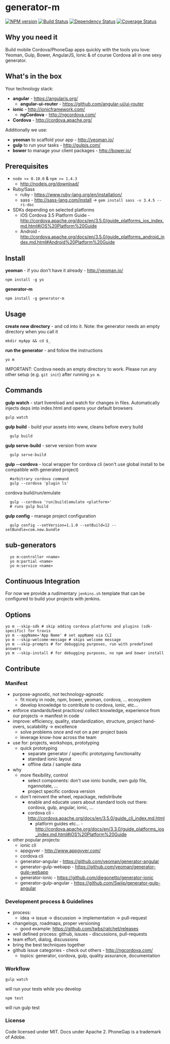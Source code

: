 # generator-m

[![NPM version][npm-image]][npm-url] [![Build Status][travis-image]][travis-url] [![Dependency Status][daviddm-image]][daviddm-url] [![Coverage Status][coveralls-image]][coveralls-url]

[npm-image]: https://badge.fury.io/js/generator-m.svg
[npm-url]: https://npmjs.org/package/generator-m
[travis-image]: https://travis-ci.org/mwaylabs/generator-m.svg?branch=master
[travis-url]: https://travis-ci.org/mwaylabs/generator-m
[daviddm-image]: https://david-dm.org/mwaylabs/generator-m.svg?theme=shields.io
[daviddm-url]: https://david-dm.org/mwaylabs/generator-m
[coveralls-image]: https://coveralls.io/repos/mwaylabs/generator-m/badge.png?branch=master
[coveralls-url]: https://coveralls.io/r/mwaylabs/generator-m?branch=master

## Why you need it
Build mobile Cordova/PhoneGap apps quickly with the tools you love:
Yeoman, Gulp, Bower, AngularJS, Ionic & of course Cordova all in one sexy generator.

## What's in the box
Your technology stack:

- **angular** - https://angularjs.org/
  - **angular-ui-router** - https://github.com/angular-ui/ui-router
- **ionic** - http://ionicframework.com/
  - **ngCordova** - http://ngcordova.com/
- **Cordova** - http://cordova.apache.org/

Additionally we use:

- **yeoman** to scaffold your app - http://yeoman.io/
- **gulp** to run your tasks - http://gulpjs.com/
- **bower** to manage your client packages - http://bower.io/

## Prerequisites
- `node >= 0.10.0` & `npm >= 1.4.3`
  - http://nodejs.org/download/
- Ruby/Sass
  - ruby - https://www.ruby-lang.org/en/installation/
  - sass - http://sass-lang.com/install -> `gem install sass -v 3.4.5 --ri-doc`
- SDKs depending on selected platforms
  - iOS Cordova 3.5 Platform Guide -http://cordova.apache.org/docs/en/3.5.0/guide_platforms_ios_index.md.html#iOS%20Platform%20Guide
  - Android -http://cordova.apache.org/docs/en/3.5.0/guide_platforms_android_index.md.html#Android%20Platform%20Guide


## Install
**yeoman** - if you don't have it already - http://yeoman.io/

```
npm install -g yo
```

**generator-m**
```
npm install -g generator-m
```

## Usage
**create new directory** - and cd into it. Note: the generator needs an empty directory when you call it
```
mkdir myApp && cd $_
```
**run the generator** - and follow the instructions
```
yo m
```
IMPORTANT: Cordova needs an empty directory to work. Please run any other setup (e.g. `git init`) after running `yo m`.

## Commands
**gulp watch** - start livereload and watch for changes in files. Automatically injects deps into index.html and opens your default browsers

```
gulp watch
```

**gulp build** - build your assets into www, cleans before every build
```
  gulp build
```

**gulp serve-build** - serve version from www
```
  gulp serve-build
```

**gulp --cordova** - local wrapper for cordova cli (won't use global install to be compatible with generated project)
```
  #arbitrary cordova command
  gulp --cordova 'plugin ls'
```

cordova build/run/emulate
```
  gulp --cordova 'run|build|emulate <platform>' 
  # runs gulp build
```

**gulp config** - manage project configuration
```
  gulp config --setVersion=1.1.0 --setBuild=12 --setBundle=com.new.bundle
```

## sub-generators
```
  yo m:controller <name>
  yo m:partial <name>
  yo m:service <name>
```

## Continuous Integration
For now we provide a rudimentary `jenkins.sh` template that can be configured to build your projects with jenkins.

## Options
```
yo m --skip-sdk # skip adding cordova platforms and plugins (sdk-specific) for travis
yo m --appName='App Name' # set appName via CLI
yo m --skip-welcome-message # skips welcome message
yo m --skip-prompts # for debugging purposes, run with predefined answers
yo m --skip-install # for debugging purposes, no npm and bower install
```


## Contribute

### Manifest
- purpose-agnostic, not technology-agnostic 
  - fit nicely in node, npm, bower, yeoman, cordova, ... ecosystem
  - develop knowledge to contribute to cordova, ionic, etc...
- enforce standards/best practices/ collect knowledge, experience from our projects -> manifest in code
- improve: efficiency, quality, standardization, structure, project hand-overs, scalability -> excellence
  - solve problems once and not on a per project basis
  - leverage know-how across the team 
- use for: projects, workshops, prototyping
  - quick prototyping
    - separate generator / specific prototyping functionality 
    - standard ionic layout
    - offline data / sample data 
- why
  - more flexibility, control
    - select components: don’t use ionic bundle, own gulp file, ngannotate, ...
    - project specific cordova version
  - don't reinvent the wheel, repackage, redistribute
    - enable and educate users about standard tools out there: cordova, gulp, angular, ionic, ...
    - cordova cli - http://cordova.apache.org/docs/en/3.5.0/guide_cli_index.md.html
      - platform guides etc... - http://cordova.apache.org/docs/en/3.3.0/guide_platforms_ios_index.md.html#iOS%20Platform%20Guide
- other popular projects:
  - ionic cli
  - appgyver - http://www.appgyver.com/
  - cordova cli
  - generator-angular - https://github.com/yeoman/generator-angular
  - generator-gulp-webapp - https://github.com/yeoman/generator-gulp-webapp
  - generator-ionic - https://github.com/diegonetto/generator-ionic
  - generator-gulp-angular - https://github.com/Swiip/generator-gulp-angular 

### Development process & Guidelines

- process:
  - idea -> issue -> discussion -> implementation -> pull-request
- changelogs, roadmaps, proper versioning
  - good example: https://github.com/twbs/ratchet/releases 
- well defined process: github, issues - discussions, pull-requests
- team effort, dialog, discussions
- bring the best techniques together
- github issue categories - check out others - http://ngcordova.com/
  - topics: generator, cordova, gulp, quality assurance, documentation




### Workflow
```
gulp watch
```
will run your tests while you develop

```
npm test
```
will run gulp test

### License
Code licensed under MIT. Docs under Apache 2. PhoneGap is a trademark of Adobe.


